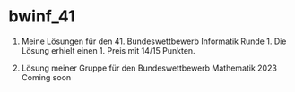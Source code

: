 # bwinf_41
1. Meine Lösungen für den 41. Bundeswettbewerb Informatik Runde 1.
Die Lösung erhielt einen 1. Preis mit 14/15 Punkten.

2. Lösung meiner Gruppe für den Bundeswettbewerb Mathematik 2023
Coming soon
